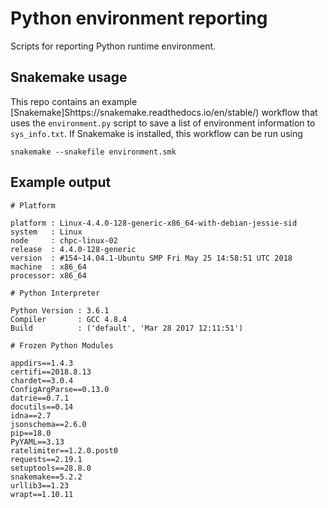 # Python environment reporting

Scripts for reporting Python runtime environment.

## Snakemake usage

This repo contains an example [Snakemake]Shttps://snakemake.readthedocs.io/en/stable/) workflow that uses the `environment.py` script to save a list of environment information to `sys_info.txt`. If Snakemake is installed, this workflow can be run using
```
snakemake --snakefile environment.smk
```

## Example output

```
# Platform

platform : Linux-4.4.0-128-generic-x86_64-with-debian-jessie-sid
system   : Linux
node     : chpc-linux-02
release  : 4.4.0-128-generic
version  : #154~14.04.1-Ubuntu SMP Fri May 25 14:58:51 UTC 2018
machine  : x86_64
processor: x86_64

# Python Interpreter

Python Version : 3.6.1
Compiler       : GCC 4.8.4
Build          : ('default', 'Mar 28 2017 12:11:51')

# Frozen Python Modules

appdirs==1.4.3
certifi==2018.8.13
chardet==3.0.4
ConfigArgParse==0.13.0
datrie==0.7.1
docutils==0.14
idna==2.7
jsonschema==2.6.0
pip==18.0
PyYAML==3.13
ratelimiter==1.2.0.post0
requests==2.19.1
setuptools==28.8.0
snakemake==5.2.2
urllib3==1.23
wrapt==1.10.11
```
